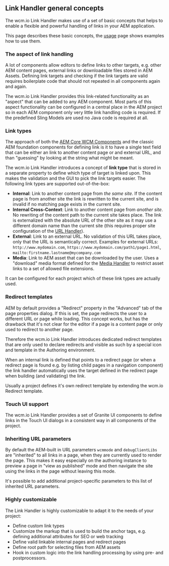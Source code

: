 ## Link Handler general concepts

The wcm.io Link Handler makes use of a set of basic concepts that helps to enable a flexible and powerful handling of links in your AEM application.

This page describes these basic concepts, the [usage][usage] page shows examples how to use them.


### The aspect of link handling

A lot of components allow editors to define links to other targets, e.g. other AEM content pages, external links or downloadable files stored in AEM Assets. Defining link targets and checking if the link targets are valid requires boilerplate code that should not repeated in all components again and again.

The wcm.io Link Handler provides this link-related functionality as an "aspect" that can be added to any AEM component. Most parts of this aspect functionality can be configured in a central place in the AEM project so in each AEM component only very little link handling code is required. If the predefined Sling Models are used no Java code is required at all.


### Link types

The approach of both the [AEM Core WCM Components][aem-core-wcm-components] and the classic AEM foundation components for defining link is it to have a single text field that can be either an link to another content page or and external URL, and than "guessing" by looking at the string what might be meant.

The wcm.io Link Handler introduces a concept of **link type** that is stored in a separate property to define which type of target is linked upon. This makes the validation and the GUI to pick the link targets easier. The following link types are supported out-of-the-box:

* **Internal**: Link to another content page from _the same site_. If the content page is from another site the link is rewritten to the current site, and is invalid if no matching page exists in the current site.
* **Internal Cross-Context**: Link to another content page from _another site_. No rewriting of the content path to the current site takes place. The link is externalized with the absolute URL of the other site as it may use a different domain name than the current site (this requires proper site configuration of the [URL Handler][url-handler]).
* **External**: Link to an external URL. No validation of this URL takes place, only that the URL is semantically correct. Examples for external URLs: `http://www.mydomain.com`, `https://www.mydomain.com/path1/page1.html`, `mailto:firstname.lastname@mycompany.com`
* **Media**: Link to AEM asset that can be downloaded by the user. Uses a "download" media format defined for the [Media Handler][media-handler] to restrict asset links to a set of allowed file extensions.

It can be configured for each project which of these link types are actually used.

### Redirect templates

AEM by default provides a "Redirect" property in the "Advanced" tab of the page properties dialog. If this is set, the page redirects the user to a different URL or page while loading. This concept works, but has the drawback that it's not clear for the editor if a page is a content page or only used to redirect to another page.

Therefore the wcm.io Link Handler introduces dedicated redirect templates that are only used to declare redirects and visible as such by a special icon and template in the Authoring environment.

When an internal link is defined that points to a redirect page (or when a redirect page is found e.g. by listing child pages in a navigation component) the link handler automatically uses the target defined in the redirect page when building (and validating) the link.

Usually a project defines it's own redirect template by extending the wcm.io Redirect template.


### Touch UI support

The wcm.io Link Handler provides a set of Granite UI components to define links in the Touch UI dialogs in a consistent way in all components of the project.


### Inheriting URL parameters

By default the AEM-built in URL parameters `wcmmode` and `debugClientLibs` are "inherited" to all links in a page, when they are currently used to render the page. This makes it easy especially on the authoring instance to preview a page in "view as published" mode and then navigate the site using the links in the page without leaving this mode.

It's possible to add additional project-specific parameters to this list of inherited URL parameters.


### Highly customizable

The Link Handler is highly customizable to adapt it to the needs of your project:

* Define custom link types
* Customize the markup that is used to build the anchor tags, e.g. defining additional attributes for SEO or web tracking
* Define valid linkable internal pages and redirect pages
* Define root path for selecting files from AEM assets
* Hook in custom logic into the link handling processing by using pre- and postprocessors.


[usage]: usage.html
[url-handler]: ../url/
[media-handler]: ../media/
[aem-core-wcm-components]: https://github.com/adobe/aem-core-wcm-components
